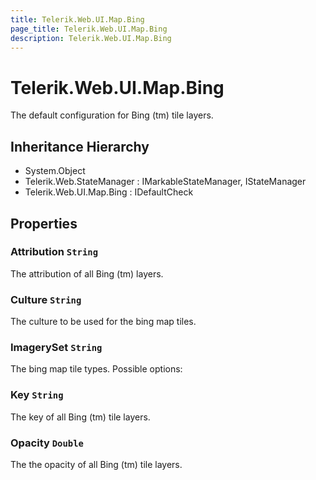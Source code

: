 ```yaml
---
title: Telerik.Web.UI.Map.Bing
page_title: Telerik.Web.UI.Map.Bing
description: Telerik.Web.UI.Map.Bing
---
```


# Telerik.Web.UI.Map.Bing

The default configuration for Bing (tm) tile layers.

## Inheritance Hierarchy

* System.Object
* Telerik.Web.StateManager : IMarkableStateManager, IStateManager
* Telerik.Web.UI.Map.Bing : IDefaultCheck

## Properties

###  Attribution `String`

The attribution of all Bing (tm) layers.

###  Culture `String`

The culture to be used for the bing map tiles.

###  ImagerySet `String`

The bing map tile types. Possible options:

###  Key `String`

The key of all Bing (tm) tile layers.

###  Opacity `Double`

The the opacity of all Bing (tm) tile layers.

